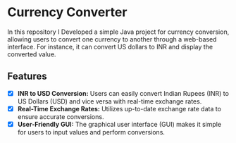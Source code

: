 # Currency Converter

In this repository I Developed a simple Java project for currency conversion, allowing users to convert one currency to another through a web-based interface. For instance, it can convert US dollars to INR and display the converted value.

## Features
- [x] **INR to USD Conversion:** Users can easily convert Indian Rupees (INR) to US Dollars (USD) and vice versa with real-time exchange rates.
- [x] **Real-Time Exchange Rates:** Utilizes up-to-date exchange rate data to ensure accurate conversions.
- [x] **User-Friendly GUI:** The graphical user interface (GUI) makes it simple for users to input values and perform conversions.
